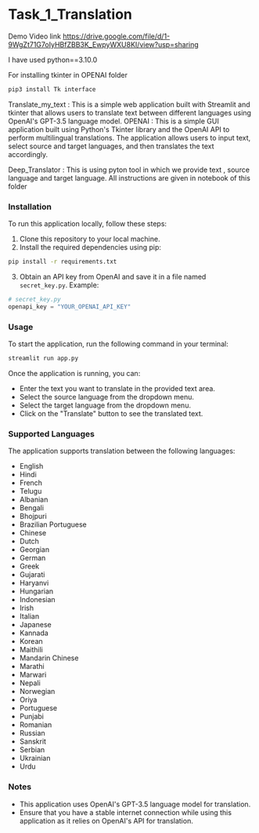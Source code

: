 # Task_1_Translation

Demo Video link   https://drive.google.com/file/d/1-9WgZt71G7oIyHBfZBB3K_EwpyWXU8KI/view?usp=sharing

I have used python==3.10.0


For installing tkinter in OPENAI folder
```bash
pip3 install Tk interface
```


Translate_my_text : This is a simple web application built with Streamlit and tkinter that allows users to translate text between different languages using OpenAI's GPT-3.5 language model.
OPENAI : This is a simple GUI application built using Python's Tkinter library and the OpenAI API to perform multilingual translations. The application allows users to input text, select source and target languages, and then translates the text accordingly.

Deep_Translator : This is using pyton tool in which we provide text , source language and target language. All instructions are given in notebook of this folder

### Installation

To run this application locally, follow these steps:

1. Clone this repository to your local machine.
2. Install the required dependencies using pip:

```bash
pip install -r requirements.txt
```

3. Obtain an API key from OpenAI and save it in a file named `secret_key.py`. Example:

```python
# secret_key.py
openapi_key = "YOUR_OPENAI_API_KEY"
```

### Usage

To start the application, run the following command in your terminal:

```bash
streamlit run app.py
```

Once the application is running, you can:

- Enter the text you want to translate in the provided text area.
- Select the source language from the dropdown menu.
- Select the target language from the dropdown menu.
- Click on the "Translate" button to see the translated text.

### Supported Languages

The application supports translation between the following languages:

- English
- Hindi
- French
- Telugu
- Albanian
- Bengali
- Bhojpuri
- Brazilian Portuguese
- Chinese
- Dutch
- Georgian
- German
- Greek
- Gujarati
- Haryanvi
- Hungarian
- Indonesian
- Irish
- Italian
- Japanese
- Kannada
- Korean
- Maithili
- Mandarin Chinese
- Marathi
- Marwari
- Nepali
- Norwegian
- Oriya
- Portuguese
- Punjabi
- Romanian
- Russian
- Sanskrit
- Serbian
- Ukrainian
- Urdu

### Notes

- This application uses OpenAI's GPT-3.5 language model for translation.
- Ensure that you have a stable internet connection while using this application as it relies on OpenAI's API for translation.


